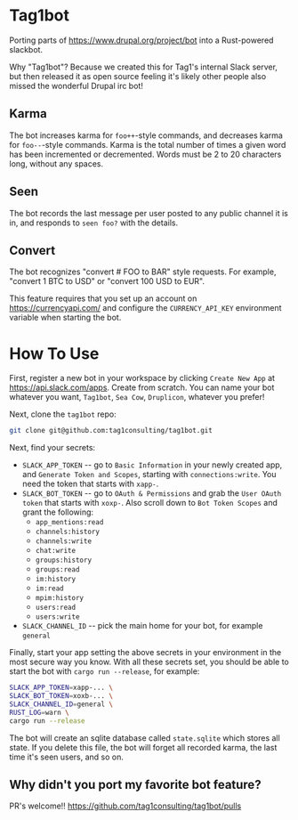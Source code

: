 # Tag1bot

Porting parts of https://www.drupal.org/project/bot into a Rust-powered slackbot.

Why "Tag1bot"? Because we created this for Tag1's internal Slack server, but then released it as open source feeling it's likely other people also missed the wonderful Drupal irc bot!

## Karma

The bot increases karma for `foo++`-style commands, and decreases karma for `foo--`-style commands. Karma is the total number of times a given word has been incremented or decremented. Words must be 2 to 20 characters long, without any spaces.

## Seen

The bot records the last message per user posted to any public channel it is in, and responds to `seen foo?` with the details.

## Convert

The bot recognizes "convert # FOO to BAR" style requests. For example, "convert 1 BTC to USD" or "convert 100 USD to EUR".

This feature requires that you set up an account on https://currencyapi.com/ and configure the `CURRENCY_API_KEY` environment variable when starting the bot.

# How To Use

First, register a new bot in your workspace by clicking `Create New App` at https://api.slack.com/apps. Create from scratch. You can name your bot whatever you want, `Tag1bot`, `Sea Cow`, `Druplicon`, whatever you prefer!

Next, clone the `tag1bot` repo:
```bash
git clone git@github.com:tag1consulting/tag1bot.git
```

Next, find your secrets:

 - `SLACK_APP_TOKEN` -- go to `Basic Information` in your newly created app, and `Generate Token and Scopes`, starting with `connections:write`. You need the token that starts with `xapp-`.
 - `SLACK_BOT_TOKEN` -- go to `OAuth & Permissions` and grab the `User OAuth token` that starts with `xoxp-`. Also scroll down to `Bot Token Scopes` and grant the following:
   - `app_mentions:read`
   - `channels:history`
   - `channels:write`
   - `chat:write`
   - `groups:history`
   - `groups:read`
   - `im:history`
   - `im:read`
   - `mpim:history`
   - `users:read`
   - `users:write`
- `SLACK_CHANNEL_ID` -- pick the main home for your bot, for example `general`

Finally, start your app setting the above secrets in your environment in the most secure way you know. With all these secrets set, you should be able to start the bot with `cargo run --release`, for example:

```bash
SLACK_APP_TOKEN=xapp-... \
SLACK_BOT_TOKEN=xoxb-... \
SLACK_CHANNEL_ID=general \
RUST_LOG=warn \
cargo run --release
```

The bot will create an sqlite database called `state.sqlite` which stores all state. If you delete this file, the bot will forget all recorded karma, the last time it's seen users, and so on.

## Why didn't you port my favorite bot feature?

PR's welcome!! https://github.com/tag1consulting/tag1bot/pulls